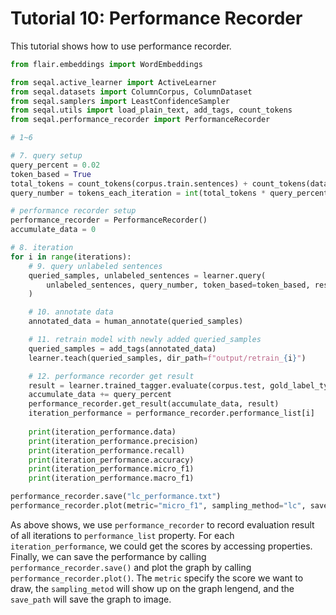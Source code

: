 # Tutorial 10: Performance Recorder

This tutorial shows how to use performance recorder.

```python
from flair.embeddings import WordEmbeddings

from seqal.active_learner import ActiveLearner
from seqal.datasets import ColumnCorpus, ColumnDataset
from seqal.samplers import LeastConfidenceSampler
from seqal.utils import load_plain_text, add_tags, count_tokens
from seqal.performance_recorder import PerformanceRecorder

# 1~6

# 7. query setup
query_percent = 0.02
token_based = True
total_tokens = count_tokens(corpus.train.sentences) + count_tokens(data_pool.sentences)
query_number = tokens_each_iteration = int(total_tokens * query_percent)

# performance recorder setup
performance_recorder = PerformanceRecorder()
accumulate_data = 0

# 8. iteration
for i in range(iterations):
    # 9. query unlabeled sentences
    queried_samples, unlabeled_sentences = learner.query(
        unlabeled_sentences, query_number, token_based=token_based, research_mode=False
    )

    # 10. annotate data
    annotated_data = human_annotate(queried_samples)

    # 11. retrain model with newly added queried_samples
    queried_samples = add_tags(annotated_data)
    learner.teach(queried_samples, dir_path=f"output/retrain_{i}")

    # 12. performance recorder get result
    result = learner.trained_tagger.evaluate(corpus.test, gold_label_type="ner")
    accumulate_data += query_percent
    performance_recorder.get_result(accumulate_data, result)
    iteration_performance = performance_recorder.performance_list[i]
    
    print(iteration_performance.data)
    print(iteration_performance.precision)
    print(iteration_performance.recall)
    print(iteration_performance.accuracy)
    print(iteration_performance.micro_f1)
    print(iteration_performance.macro_f1)

performance_recorder.save("lc_performance.txt")
performance_recorder.plot(metric="micro_f1", sampling_method="lc", save_path="lc_performance.jpg")
```

As above shows, we use `performance_recorder` to record evaluation result of all iterations to `performance_list` property. For each `iteration_performance`, we could get the scores by accessing properties. Finally, we can save the performance by calling `performance_recorder.save()` and plot the graph by calling `performance_recorder.plot()`. The `metric` specify the score we want to draw, the `sampling_metod` will show up on the graph lengend, and the `save_path` will save the graph to image.
